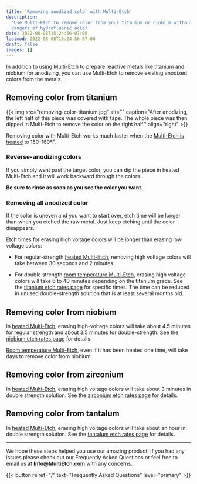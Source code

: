 ```yaml
---
title: 'Removing anodized color with Multi-Etch'
description:
  'Use Multi-Etch to remove color from your titanium or niobium without the
  dangers of hydrofluoric acid!'
date: 2022-08-08T15:24:56-07:00
lastmod: 2022-08-08T15:24:56-07:00
draft: false
images: []
---
```


In addition to using Multi-Etch to prepare reactive metals like titanium and
niobium for anodizing, you can use Multi-Etch to remove existing anodized colors
from the metals.

## Removing color from titanium

{{< img src="removing-color-titanium.jpg" alt="" caption="After anodizing, the left half of this piece was covered with tape. The whole piece was then dipped in Multi-Etch to remove the color on the right half." align="right" >}}

Removing color with Multi-Etch works much faster when the
[Multi-Etch is heated](/how-to-use/heated/) to 150–160°F.

### Reverse-anodizing colors

If you simply went past the target color, you can dip the piece in heated
Multi-Etch and it will work backward through the colors.

**Be sure to rinse as soon as you see the color you want.**

### Removing all anodized color

If the color is uneven and you want to start over, etch time will be longer than
when you etched the raw metal. Just keep etching until the color disappears.

Etch times for erasing high voltage colors will be longer than erasing low
voltage colors:

- For regular-strength [heated Multi-Etch](/how-to-use/heated/), removing high
  voltage colors will take between 30 seconds and 2 minutes.

- For double strength
  [room temperature Multi-Etch](/how-to-use/room-temperature/), erasing high
  voltage colors will take 6 to 40 minutes depending on the titanium grade. See
  the [titanium etch rates page](/etch-rates/titanium/) for specific times. The
  time can be reduced in unused double-strength solution that is at least
  several months old.

## Removing color from niobium

In [heated Multi-Etch](/how-to-use/heated/), erasing high-voltage colors will
take about 4.5 minutes for regular strength and about 3.5 minutes for
double-strength. See the [niobium etch rates page](/etch-rates/niobium/) for
details.

[Room temperature Multi-Etch](/how-to-use/room-temperature/), even if it has
been heated one time, will take days to remove color from niobium.

## Removing color from zirconium

In [heated Multi-Etch](/how-to-use/heated/), erasing high voltage colors will
take about 3 minutes in double strength solution. See the
[zirconium etch rates page](/etch-rates/zirconium/) for details.

## Removing color from tantalum

In [heated Multi-Etch](/how-to-use/heated/), erasing high voltage colors will
take about an hour in double strength solution. See the
[tantalum etch rates page](/etch-rates/tantalum/) for details.

---

We hope these steps helped you use our amazing product! If you had any issues
please check out our Frequently Asked Questions or feel free to email us at
[**Info@MultiEtch.com**](mailto:info@multietch.com) with any concerns.

{{< button relref="/" text="Frequently Asked Questions" level="primary" >}}
